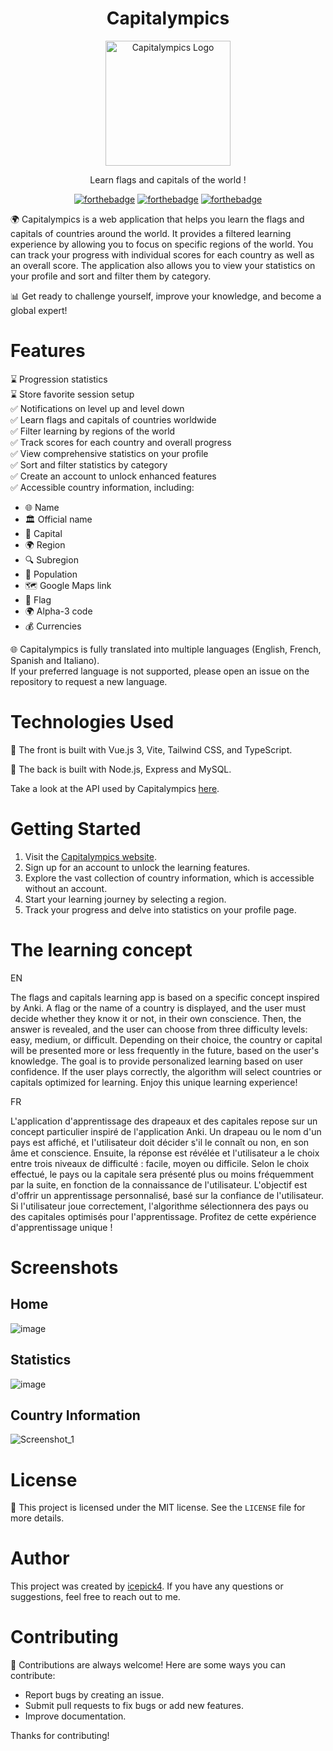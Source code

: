 <div align="center">

# Capitalympics

<img src="https://raw.githubusercontent.com/icepick4/capitalympics/main/public/logo.png" alt="Capitalympics Logo" width="200" />

Learn flags and capitals of the world !

[![forthebadge](https://forthebadge.com/images/badges/made-with-vue.svg)](https://forthebadge.com)
[![forthebadge](https://forthebadge.com/images/badges/built-with-love.svg)](https://forthebadge.com)
[![forthebadge](https://forthebadge.com/images/badges/open-source.svg)](https://forthebadge.com)

</div>

🌍 Capitalympics is a web application that helps you learn the flags and capitals of countries around the world. It provides a filtered learning experience by allowing you to focus on specific regions of the world. You can track your progress with individual scores for each country as well as an overall score. The application also allows you to view your statistics on your profile and sort and filter them by category.

📊 Get ready to challenge yourself, improve your knowledge, and become a global expert!

# Features

⌛ Progression statistics \
⌛ Store favorite session setup \
✅ Notifications on level up and level down \
✅ Learn flags and capitals of countries worldwide \
✅ Filter learning by regions of the world \
✅ Track scores for each country and overall progress \
✅ View comprehensive statistics on your profile \
✅ Sort and filter statistics by category \
✅ Create an account to unlock enhanced features \
✅ Accessible country information, including:

-   🌐 Name
-   🏛️ Official name
-   🌆 Capital
-   🌍 Region
-   🔍 Subregion
-   👥 Population
-   🗺️ Google Maps link
-   🚩 Flag
-   🌍 Alpha-3 code
-   💰 Currencies


🌐 Capitalympics is fully translated into multiple languages (English, French, Spanish and Italiano). \
If your preferred language is not supported, please open an issue on the repository to request a new language.

# Technologies Used

🚀 The front is built with Vue.js 3, Vite, Tailwind CSS, and TypeScript.

🚀 The back is built with Node.js, Express and MySQL.

Take a look at the API used by Capitalympics [here](https://github.com/icepick4/capitalympics-api).

# Getting Started

1.  Visit the [Capitalympics website](https://capitalympics.com).
2.  Sign up for an account to unlock the learning features.
3.  Explore the vast collection of country information, which is accessible without an account.
4.  Start your learning journey by selecting a region.
5.  Track your progress and delve into statistics on your profile page.

# The learning concept 

EN

The flags and capitals learning app is based on a specific concept inspired by Anki. A flag or the name of a country is displayed, and the user must decide whether they know it or not, in their own conscience. Then, the answer is revealed, and the user can choose from three difficulty levels: easy, medium, or difficult. Depending on their choice, the country or capital will be presented more or less frequently in the future, based on the user's knowledge. The goal is to provide personalized learning based on user confidence. If the user plays correctly, the algorithm will select countries or capitals optimized for learning. Enjoy this unique learning experience!

FR

L'application d'apprentissage des drapeaux et des capitales repose sur un concept particulier inspiré de l'application Anki. Un drapeau ou le nom d'un pays est affiché, et l'utilisateur doit décider s'il le connaît ou non, en son âme et conscience. Ensuite, la réponse est révélée et l'utilisateur a le choix entre trois niveaux de difficulté : facile, moyen ou difficile. Selon le choix effectué, le pays ou la capitale sera présenté plus ou moins fréquemment par la suite, en fonction de la connaissance de l'utilisateur. L'objectif est d'offrir un apprentissage personnalisé, basé sur la confiance de l'utilisateur. Si l'utilisateur joue correctement, l'algorithme sélectionnera des pays ou des capitales optimisés pour l'apprentissage. Profitez de cette expérience d'apprentissage unique !

# Screenshots

## Home

![image](https://github.com/icepick4/capitalympics/assets/82316285/8247184b-b2ab-4592-9f50-63c2e0675767)

## Statistics

![image](https://github.com/icepick4/capitalympics/assets/82316285/5ba8d533-a198-47aa-bbae-cdc555f4b221)

## Country Information

![Screenshot_1](https://github.com/icepick4/capitalympics/assets/82316285/d7e9ae50-58ce-49b8-8951-9930fb38151e)


# License

📝 This project is licensed under the MIT license. See the `LICENSE` file for more details.

# Author

This project was created by [icepick4](https://github.com/icepick4). If you have any questions or suggestions, feel free to reach out to me.

# Contributing

🤝 Contributions are always welcome! Here are some ways you can contribute:

-   Report bugs by creating an issue.
-   Submit pull requests to fix bugs or add new features.
-   Improve documentation.

Thanks for contributing!
